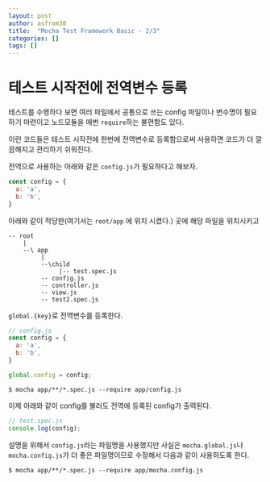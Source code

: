 ```yaml
---
layout: post
author: asfrom30
title:  "Mocha Test Framework Basic - 2/3"
categories: []
tags: []
---
```


# 테스트 시작전에 전역변수 등록

테스트를 수행하다 보면 여러 파일에서 공통으로 쓰는 config 파일이나 변수명이 필요하기 마련이고 노드모듈을 매번 `require`하는 불편함도 있다.

이런 코드들은 테스트 시작전에 한번에 전역변수로 등록함으로써 사용하면 코드가 더 깔끔해지고 관리하기 쉬워진다.

전역으로 사용하는 아래와 같은 `config.js`가 필요하다고 해보자.

```js
const config = {
  a: 'a',
  b: 'b',
}
```

아래와 같이 적당한(여기서는 `root/app` 에 위치 시켰다.) 곳에 해당 파일을 위치시키고

```
-- root
    |
    --\ app 
         |
         --\child
              |-- test.spec.js
         -- config.js
         -- controller.js
         -- view.js
         -- test2.spec.js
```

`global.{key}`로 전역변수를 등록한다.

```js
// config.js
const config = {
  a: 'a',
  b: 'b',
}

global.config = config;
```

```
$ mocha app/**/*.spec.js --require app/config.js
```

이제 아래와 같이 config를 불러도 전역에 등록된 config가 출력된다.

```js
// test.spec.js
console.log(config);
```

설명을 위해서 `config.js`라는 파일명을 사용했지만 사실은 `mocha.global.js`나 `mocha.config.js`가 더 좋은 파일명이므로 수정해서 다음과 같이 사용하도록 한다.

```
$ mocha app/**/*.spec.js --require app/mocha.config.js
```

